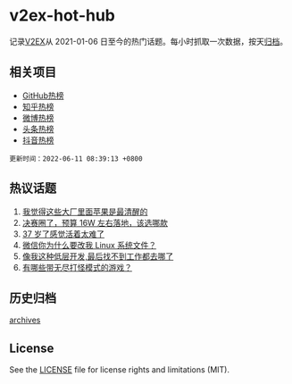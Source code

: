 # v2ex-hot-hub

 记录[V2EX](https://www.v2ex.com/)从 2021-01-06 日至今的热门话题。每小时抓取一次数据，按天[归档](archives)。
 
 ## 相关项目

- [GitHub热榜](https://github.com/lonnyzhang423/github-hot-hub)
- [知乎热榜](https://github.com/lonnyzhang423/zhihu-hot-hub)
- [微博热榜](https://github.com/lonnyzhang423/weibo-hot-hub)
- [头条热榜](https://github.com/lonnyzhang423/toutiao-hot-hub)
- [抖音热榜](https://github.com/lonnyzhang423/douyin-hot-hub)


 `更新时间：2022-06-11 08:39:13 +0800`

## 热议话题

1. [我觉得这些大厂里面苹果是最清醒的](https://www.v2ex.com/t/858729)
1. [决赛圈了，预算 16W 左右落地，该选哪款](https://www.v2ex.com/t/858647)
1. [37 岁了感觉活着太难了](https://www.v2ex.com/t/858686)
1. [微信你为什么要改我 Linux 系统文件？](https://www.v2ex.com/t/858659)
1. [像我这种低层开发,最后找不到工作都去哪了](https://www.v2ex.com/t/858634)
1. [有哪些带无尽打怪模式的游戏？](https://www.v2ex.com/t/858695)

## 历史归档

[archives](archives)

## License

See the [LICENSE](LICENSE) file for license rights and limitations (MIT).
